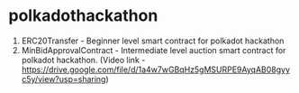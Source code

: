 # polkadothackathon
1. ERC20Transfer - Beginner level smart contract for polkadot hackathon
2. MinBidApprovalContract - Intermediate level auction smart contract for polkadot hackathon. (Video link - https://drive.google.com/file/d/1a4w7wGBqHz5gMSURPE9AyqAB08gyyc5y/view?usp=sharing)